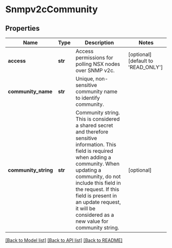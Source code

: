 # Snmpv2cCommunity

## Properties
Name | Type | Description | Notes
------------ | ------------- | ------------- | -------------
**access** | **str** | Access permissions for polling NSX nodes over SNMP v2c. | [optional] [default to 'READ_ONLY']
**community_name** | **str** | Unique, non-sensitive community name to identify community. | 
**community_string** | **str** | Community string. This is considered a shared secret and therefore sensitive information. This field is required when adding a community. When updating a community, do not include this field in the request. If this field is present in an update request, it will be considered as a new value for community string. | [optional] 

[[Back to Model list]](../README.md#documentation-for-models) [[Back to API list]](../README.md#documentation-for-api-endpoints) [[Back to README]](../README.md)

